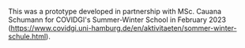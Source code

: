 This was a prototype developed in partnership with MSc. Cauana Schumann for COVIDGI's Summer-Winter School in February 2023 (https://www.covidgi.uni-hamburg.de/en/aktivitaeten/sommer-winter-schule.html).
